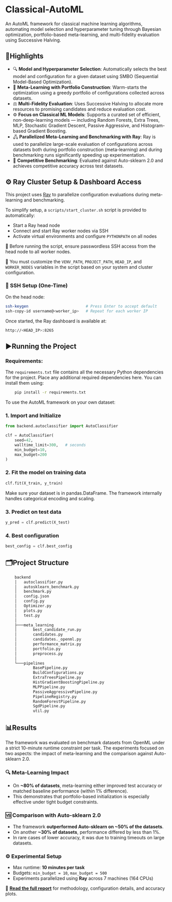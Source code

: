 # **Classical-AutoML**
An AutoML framework for classical machine learning algorithms, automating model selection and hyperparameter tuning through Bayesian optimization, portfolio-based meta-learning, and multi-fidelity evaluation using Successive Halving.

## **🚀Highlights**

- 🔍 **Model and Hyperparameter Selection**: Automatically selects the best model and configuration for a given dataset using SMBO (Sequential Model-Based Optimization).
- 🧠 **Meta-Learning with Portfolio Construction**: Warm-starts the optimization using a greedy portfolio of configurations collected across datasets.
- ⚖️ **Multi-Fidelity Evaluation**: Uses Successive Halving to allocate more resources to promising candidates and reduce evaluation cost.
- ⚙️ **Focus on Classical ML Models**: Supports a curated set of efficient, non-deep-learning models — including Random Forests, Extra Trees, MLP, Stochastic Gradient Descent, Passive Aggressive, and Histogram-based Gradient Boosting.
- 🖧 **Parallelized Meta-Learning and Benchmarking with Ray**: Ray is used to parallelize large-scale evaluation of configurations across datasets both during portfolio construction (meta-learning) and during benchmarking runs significantly speeding up experimentation.
- 🤝 **Competitive Benchmarking**: Evaluated against Auto-sklearn 2.0 and achieves competitive accuracy across test datasets.

## ⚙️ Ray Cluster Setup & Dashboard Access

This project uses [Ray](https://docs.ray.io/) to parallelize configuration evaluations during meta-learning and benchmarking. 

To simplify setup, a `scripts/start_cluster.sh` script is provided to automatically:
- Start a Ray head node
- Connect and start Ray worker nodes via SSH
- Activate virtual environments and configure `PYTHONPATH` on all nodes

📌 Before running the script, ensure passwordless SSH access from the head node to all worker nodes.

📌 You must customize the `VENV_PATH`, `PROJECT_PATH`, `HEAD_IP`, and `WORKER_NODES` variables in the script based on your system and cluster configuration.

### 🔐 SSH Setup (One-Time)

On the head node:
```bash
ssh-keygen                         # Press Enter to accept default
ssh-copy-id username@<worker_ip>   # Repeat for each worker IP
```

Once started, the Ray dashboard is available at:
``` bash
http://<HEAD_IP>:8265
```

## **▶️Running the Project**

### **Requirements**:
The `requirements.txt` file contains all the necessary Python dependencies for the project. Place any additional required dependencies here. You can install them using:
``` bash
    pip install -r requirements.txt
```


To use the AutoML framework on your own dataset:

### 1. **Import and Initialize**
```python
from backend.autoclassifier import AutoClassifier

clf = AutoClassifier(
    seed=42,
    walltime_limit=300,   # seconds
    min_budget=10,
    max_budget=200
)
```

### 2. **Fit the model on training data**
```python
clf.fit(X_train, y_train)
```
Make sure your dataset is in pandas.DataFrame. The framework internally handles categorical encoding and scaling.

### 3. **Predict on test data**
```python
y_pred = clf.predict(X_test)
```

### 4. **Best configuration**
```python
best_config = clf.best_config
```

## **🗂️Project Structure**
```bash
    backend
    │   autoclassifier.py
    │   autosklearn_benchmark.py
    │   benchmark.py
    │   config.json
    │   config.py
    │   Optimizer.py
    │   plots.py
    │   test.py
    │   
    ├───meta_learning
    │       best_candidate_run.py
    │       candidates.py
    │       candidates._openml.py
    │       performance_matrix.py
    │       portfolio.py
    │       preprocess.py
    │
    └───pipelines
            BasePipeline.py
            BuildConfigurations.py
            ExtraTreesPipeline.py
            HistGradientBoostingPipeline.py
            MLPPipeline.py
            PassiveAggressivePipeline.py
            PipelineRegistry.py
            RandomForestPipeline.py
            SgdPipeline.py
            util.py
```

## **📊Results**
The framework was evaluated on benchmark datasets from OpenML under a strict 10-minute runtime constraint per task. The experiments focused on two aspects: the impact of meta-learning and the comparison against Auto-sklearn 2.0.

### 🔍 Meta-Learning Impact
- On **~80% of datasets**, meta-learning either improved test accuracy or matched baseline performance (within 1% difference).
- This demonstrates that portfolio-based initialization is especially effective under tight budget constraints.

### 🆚 Comparison with Auto-sklearn 2.0
- The framework **outperformed Auto-sklearn on ~50% of the datasets**.
- On another **~30% of datasets**, performance differed by less than 1%.
- In rare cases of lower accuracy, it was due to training timeouts on large datasets.

### ⚙️ Experimental Setup
- Max runtime: **10 minutes per task**
- Budgets: `min_budget = 10`, `max_budget = 500`
- Experiments parallelized using **Ray** across 7 machines (164 CPUs)

📄 **[Read the full report](./report/automl_report.pdf)** for methodology, configuration details, and accuracy plots.
